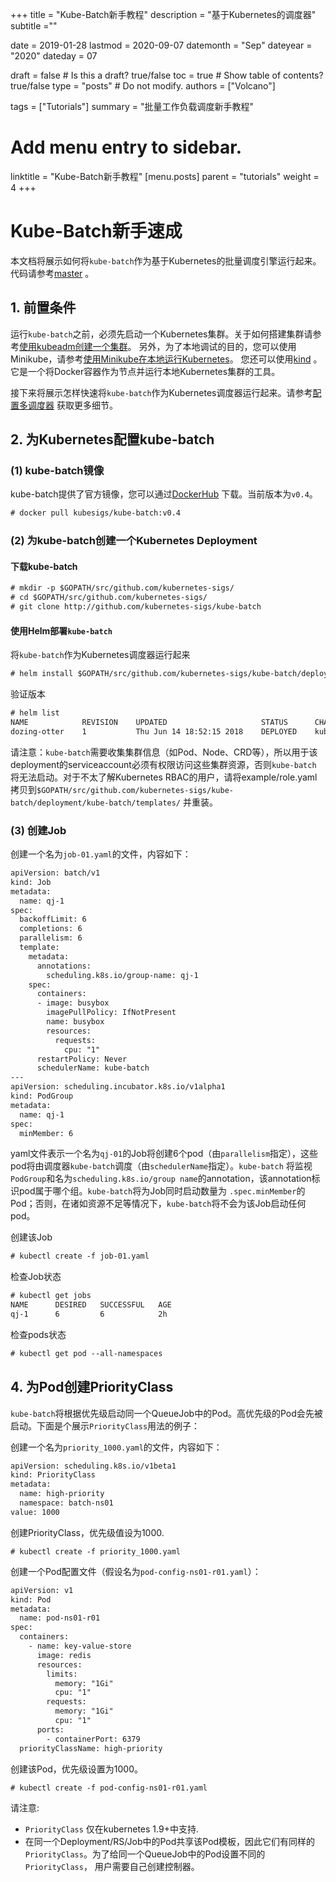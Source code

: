 +++
title =  "Kube-Batch新手教程"
description = "基于Kubernetes的调度器"
subtitle =""

date = 2019-01-28
lastmod = 2020-09-07
datemonth = "Sep"
dateyear = "2020"
dateday = 07

draft = false  # Is this a draft? true/false
toc = true  # Show table of contents? true/false
type = "posts"  # Do not modify.
authors = ["Volcano"]

tags = ["Tutorials"]
summary = "批量工作负载调度新手教程"

# Add menu entry to sidebar.
linktitle = "Kube-Batch新手教程"
[menu.posts]
  parent = "tutorials"
  weight = 4
+++
# Kube-Batch新手速成

本文档将展示如何将`kube-batch`作为基于Kubernetes的批量调度引擎运行起来。代码请参考[master](https://github.com/kubernetes-sigs/kube-batch/tree/master) 。

## 1. 前置条件

运行`kube-batch`之前，必须先启动一个Kubernetes集群。关于如何搭建集群请参考[使用kubeadm创建一个集群](https://kubernetes.io/docs/setup/independent/create-cluster-kubeadm/)。
另外，为了本地调试的目的，您可以使用Minikube，请参考[使用Minikube在本地运行Kubernetes](https://kubernetes.io/docs/getting-started-guides/minikube/)。
您还可以使用[kind](https://github.com/kubernetes-sigs/kind) 。 它是一个将Docker容器作为节点并运行本地Kubernetes集群的工具。

接下来将展示怎样快速将`kube-batch`作为Kubernetes调度器运行起来。请参考[配置多调度器](https://kubernetes.io/docs/tasks/administer-cluster/configure-multiple-schedulers/) 获取更多细节。

## 2. 为Kubernetes配置kube-batch

### (1) kube-batch镜像

kube-batch提供了官方镜像，您可以通过[DockerHub](https://hub.docker.com/r/kubesigs/kube-batch/) 下载。当前版本为`v0.4`。

```html
# docker pull kubesigs/kube-batch:v0.4
```

### (2) 为kube-batch创建一个Kubernetes Deployment

#### 下载kube-batch

```html
# mkdir -p $GOPATH/src/github.com/kubernetes-sigs/
# cd $GOPATH/src/github.com/kubernetes-sigs/
# git clone http://github.com/kubernetes-sigs/kube-batch
```

#### 使用Helm部署`kube-batch`

将`kube-batch`作为Kubernetes调度器运行起来

```html
# helm install $GOPATH/src/github.com/kubernetes-sigs/kube-batch/deployment/kube-batch --namespace kube-system
```

验证版本

```html
# helm list
NAME        	REVISION	UPDATED                 	STATUS  	CHART                	NAMESPACE
dozing-otter	1       	Thu Jun 14 18:52:15 2018	DEPLOYED	kube-batch-0.4.0    	kube-system
```

请注意：`kube-batch`需要收集集群信息（如Pod、Node、CRD等），所以用于该deployment的serviceaccount必须有权限访问这些集群资源，否则`kube-batch`
将无法启动。对于不太了解Kubernetes RBAC的用户，请将example/role.yaml拷贝到`$GOPATH/src/github.com/kubernetes-sigs/kube-batch/deployment/kube-batch/templates/`
并重装。

### (3) 创建Job

创建一个名为`job-01.yaml`的文件，内容如下：

```html
apiVersion: batch/v1
kind: Job
metadata:
  name: qj-1
spec:
  backoffLimit: 6
  completions: 6
  parallelism: 6
  template:
    metadata:
      annotations:
        scheduling.k8s.io/group-name: qj-1
    spec:
      containers:
      - image: busybox
        imagePullPolicy: IfNotPresent
        name: busybox
        resources:
          requests:
            cpu: "1"
      restartPolicy: Never
      schedulerName: kube-batch
---
apiVersion: scheduling.incubator.k8s.io/v1alpha1
kind: PodGroup
metadata:
  name: qj-1
spec:
  minMember: 6
```

yaml文件表示一个名为`qj-01`的Job将创建6个pod（由`parallelism`指定），这些pod将由调度器`kube-batch`调度（由`schedulerName`指定）。`kube-batch`
将监视`PodGroup`和名为`scheduling.k8s.io/group name`的annotation，该annotation标识pod属于哪个组。`kube-batch`将为Job同时启动数量为
`.spec.minMember`的Pod；否则，在诸如资源不足等情况下，`kube-batch`将不会为该Job启动任何pod。

创建该Job

```html
# kubectl create -f job-01.yaml
```

检查Job状态

```html
# kubectl get jobs
NAME      DESIRED   SUCCESSFUL   AGE
qj-1      6         6            2h
```

检查pods状态

```html
# kubectl get pod --all-namespaces
```


## 4. 为Pod创建PriorityClass

`kube-batch`将根据优先级启动同一个QueueJob中的Pod。高优先级的Pod会先被启动。下面是个展示`PriorityClass`用法的例子：

创建一个名为`priority_1000.yaml`的文件，内容如下：

```html
apiVersion: scheduling.k8s.io/v1beta1
kind: PriorityClass
metadata:
  name: high-priority
  namespace: batch-ns01
value: 1000
```

创建PriorityClass，优先级值设为1000.

```
# kubectl create -f priority_1000.yaml
```

创建一个Pod配置文件（假设名为`pod-config-ns01-r01.yaml`）：

```html
apiVersion: v1
kind: Pod
metadata:
  name: pod-ns01-r01
spec:
  containers:
    - name: key-value-store
      image: redis
      resources:
        limits:
          memory: "1Gi"
          cpu: "1"
        requests:
          memory: "1Gi"
          cpu: "1"
      ports:
        - containerPort: 6379
  priorityClassName: high-priority
```

创建该Pod，优先级设置为1000。

```
# kubectl create -f pod-config-ns01-r01.yaml
```


请注意:

* `PriorityClass` 仅在kubernetes 1.9+中支持.
* 在同一个Deployment/RS/Job中的Pod共享该Pod模板，因此它们有同样的`PriorityClass`。为了给同一个QueueJob中的Pod设置不同的`PriorityClass`，
用户需要自己创建控制器。

